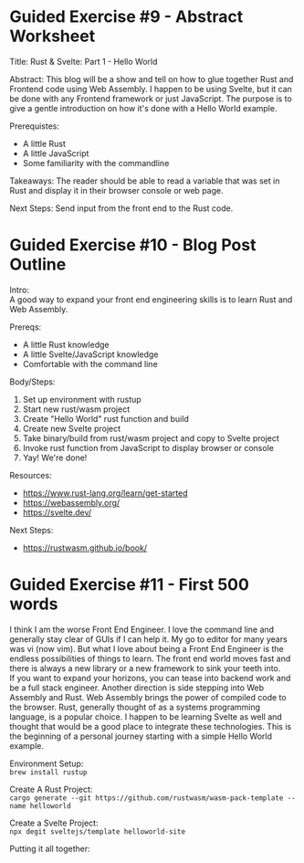 # Guided Exercise #9 - Abstract Worksheet
Title: Rust & Svelte: Part 1 - Hello World    

Abstract: This blog will be a show and tell on how to glue together Rust and Frontend code using Web Assembly.
I happen to be using Svelte, but it can be done with any Frontend framework or just JavaScript.  The purpose
is to give a gentle introduction on how it's done with a Hello World example.

Prerequistes:
* A little Rust
* A little JavaScript
* Some familiarity with the commandline

Takeaways: The reader should be able to read a variable that was set in Rust and display it in their browser console or web page.

Next Steps:  Send input from the front end to the Rust code.

# Guided Exercise #10 - Blog Post Outline   
Intro:    
A good way to expand your front end engineering skills is to learn Rust and Web Assembly.

Prereqs: 
* A little Rust knowledge
* A little Svelte/JavaScript knowledge
* Comfortable with the command line

Body/Steps:    
1. Set up environment with rustup
2. Start new rust/wasm project
3. Create "Hello World" rust function  and build
4. Create new Svelte project
5. Take binary/build from rust/wasm project and copy to Svelte project
6. Invoke rust function from JavaScript to display browser or console
7. Yay! We're done!    

Resources:    
* https://www.rust-lang.org/learn/get-started
* https://webassembly.org/
* https://svelte.dev/    

Next Steps:    
* https://rustwasm.github.io/book/

# Guided Exercise #11 - First 500 words
I think I am the worse Front End Engineer.  I love the command line and generally stay clear of GUIs if I can help it.  My go to editor for many years was vi (now vim).  But what I love about being a Front End Engineer is the endless possibilities of things to learn. The front end world moves fast and there is always a new library or a new framework to sink your teeth into.  
If you want to expand your horizons, you can tease into backend work and be a full stack engineer.  Another direction is side stepping into Web Assembly and Rust.  Web Assembly brings the power of compiled code to the browser.  Rust, generally thought of as a systems programming language, is a popular choice. I happen to be learning Svelte as well and thought that would be a good place to integrate these technologies.  This is the beginning of a personal journey starting with a simple Hello World example.   

Environment Setup:     
`brew install rustup`

Create A Rust Project:     
`cargo generate --git https://github.com/rustwasm/wasm-pack-template --name helloworld`

Create a Svelte Project:    
`npx degit sveltejs/template helloworld-site`

Putting it all together:    



